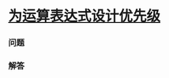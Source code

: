 # [为运算表达式设计优先级](https://leetcode-cn.com/problems/different-ways-to-add-parentheses)

### 问题

### 解答

```

```

